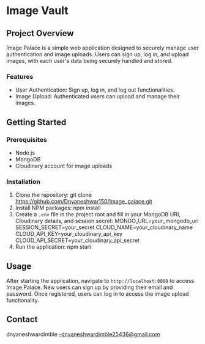 # Image Vault

## Project Overview

Image Palace is a simple web application designed to securely manage user authentication and image uploads. Users can sign up, log in, and upload images, with each user's data being securely handled and stored.

### Features

- User Authentication: Sign up, log in, and log out functionalities.
- Image Upload: Authenticated users can upload and manage their images.

## Getting Started

### Prerequisites

- Node.js
- MongoDB
- Cloudinary account for image uploads

### Installation

1. Clone the repository:
   git clone https://github.com/Dnyaneshwar150/Image_palace.git
2. Install NPM packages:
   npm install
3. Create a `.env` file in the project root and fill in your MongoDB URI, Cloudinary details, and session secret:
   MONGO_URL=your_mongodb_uri
   SESSION_SECRET=your_secret
   CLOUD_NAME=your_cloudinary_name
   CLOUD_API_KEY=your_cloudinary_api_key
   CLOUD_API_SECRET=your_cloudinary_api_secret
4. Run the application:
   npm start

## Usage

After starting the application, navigate to `http://localhost:8080` to access Image Palace. New users can sign up by providing their email and password. Once registered, users can log in to access the image upload functionality.


## Contact

dnyaneshwardimble -dnyaneshwardimble25436@gmail.com

